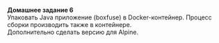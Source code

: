 **Домашнее задание 6**  
Упаковать Java приложение (boxfuse) в Docker-контейнер. Процесс сборки производить также в контейнере.  
Дополнительно сделать версию для Alpine.